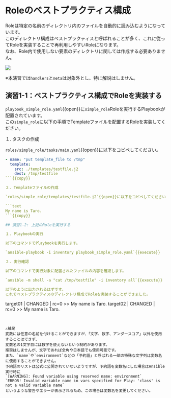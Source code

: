 # Roleのベストプラクティス構成

Roleは特定の名前のディレクトリ内のファイルを自動的に読み込むようになっています。  
このディレクトリ構成はベストプラクティスと呼ばれることが多く、これに従ってRoleを実装することで再利用しやすいRoleになります。  
なお、Role内で使用しない要素のディレクトリに関しては作成する必要ありません。

![](https://raw.githubusercontent.com/sensq/katacoda-scenarios/main/practice/img/bestpractice.drawio.svg)

※本演習では`handlers`と`meta`は対象外とし、特に解説はしません。

## 演習1-1：ベストプラクティス構成でRoleを実装する

`playbook_simple_role.yaml`{{open}}に`simple_role`Roleを実行するPlaybookが配置されています。  
この`simple_role`に以下の手順でTemplateファイルを配置するRoleを実装してください。

１. タスクの作成

`roles/simple_role/tasks/main.yaml`{{open}}に以下をコピペしてください。

```yaml
- name: "put template_file to /tmp"
  template:
    src: ./templates/testfile.j2
    dest: /tmp/testfile
```{{copy}}

２. Templateファイルの作成

`roles/simple_role/templates/testfile.j2`{{open}}に以下をコピペしてください。

```text
My name is Taro.
```{{copy}}

## 演習1-2: 上記のRoleを実行する

１. Playbookの実行

以下のコマンドでPlaybookを実行します。

`ansible-playbook -i inventory playbook_simple_role.yaml`{{execute}}

２. 実行確認

以下のコマンドで実行対象に配置されたファイルの内容を確認します。

`ansible -m shell -a "cat /tmp/testfile" -i inventory all`{{execute}}

以下のように出力されるはずです。  
これでベストプラクティスのディレクトリ構成でRoleを実装することができました。

```
target01 | CHANGED | rc=0 >>
My name is Taro.
target02 | CHANGED | rc=0 >>
My name is Taro.
```


⚠️補足  
変数には任意の名前を付けることができますが、「文字、数字、アンダースコア」以外を使用することはできず、
変数名の1文字目には数字を使えないという制約があります。  
推奨はしませんが、文字であれば全角や日本語でも使用可能です。  
また、`name`や`environment`などの「予約語」と呼ばれる一部の特殊な文字列は変数名に使用することができません。  
予約語のリストは公式に公開されていないようですが、予約語を変数名にした場合はAnsible実行時に  
`[WARNING]: Found variable using reserved name: environment`  
`ERROR! Invalid variable name in vars specified for Play: 'class' is not a valid variable name`  
というような警告やエラーが表示されるため、この場合は変数名を変更してください。
